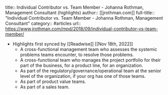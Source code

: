 title:: Individual Contributor vs. Team Member - Johanna Rothman, Management Consultant (highlights)
author:: [[jrothman.com]]
full-title:: "Individual Contributor vs. Team Member - Johanna Rothman, Management Consultant"
category:: #articles
url:: https://www.jrothman.com/mpd/2018/09/individual-contributor-vs-team-member/

- Highlights first synced by [[Readwise]] [[Nov 18th, 2022]]
	- A cross-functional management team who assesses the systemic problems teams encounter, to resolve those problems.
	- A cross-functional team who manages the project portfolio for their part of the business, for a product line, for an organization.
	- As part of the regulatory/governance/operational team at the senior level of the organization, if your org has one of those teams.
	- As part of product value teams.
	- As part of a sales team.